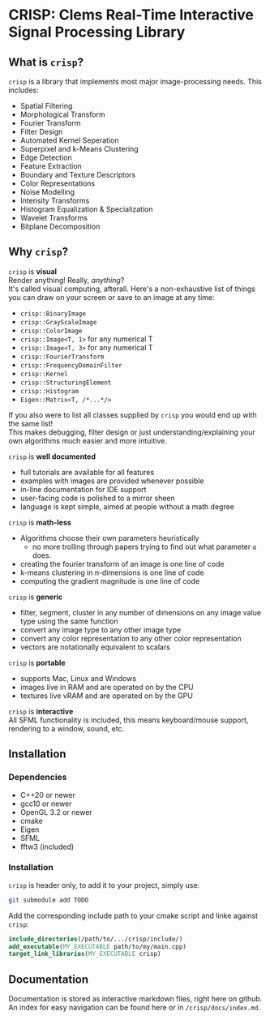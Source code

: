 # CRISP: Clems Real-Time Interactive Signal Processing Library

## What is `crisp`?
`crisp` is a library that implements most major image-processing needs. This includes:
+ Spatial Filtering
+ Morphological Transform
+ Fourier Transform
+ Filter Design
+ Automated Kernel Seperation
+ Superpixel and k-Means Clustering
+ Edge Detection
+ Feature Extraction
+ Boundary and Texture Descriptors
+ Color Representations
+ Noise Modelling
+ Intensity Transforms
+ Histogram Equalization & Specialization
+ Wavelet Transforms
+ Bitplane Decomposition

## Why `crisp`?

`crisp` is **visual**<br>
Render anything! Really, *anything*? <br>
It's called visual computing, afterall. Here's a non-exhaustive list of things you can draw on your screen or save to an image at any time:

+ `crisp::BinaryImage`
+ `crisp::GrayScaleImage`
+ `crisp::ColorImage`
+ `crisp::Image<T, 1>` for any numerical T
+ `crisp::Image<T, 3>` for any numerical T
+ `crisp::FourierTransform`
+ `crisp::FrequencyDomainFilter`
+ `crisp::Kernel`
+ `crisp::StructuringElement`
+ `crisp::Histogram`
+ `Eigen::Matrix<T, /*...*/>`

If you also were to list all classes supplied by `crisp` you would end up with the same list!<br>
This makes debugging, filter design or just understanding/explaining your own algorithms much easier and more intuitive.

`crisp` is **well documented**<br>
+ full tutorials are available for all features
+ examples with images are provided whenever possible
+ in-line documentation for IDE support
+ user-facing code is polished to a mirror sheen
+ language is kept simple, aimed at people without a math degree

`crisp` is **math-less**<br>
+ Algorithms choose their own parameters heuristically
    - no more trolling through papers trying to find out what parameter `α` does.<br>
+ creating the fourier transform of an image is one line of code 
+ k-means clustering in n-dimensions is one line of code
+ computing the gradient magnitude is one line of code

`crisp` is **generic**
+ filter, segment, cluster in any number of dimensions on any image value type using the same function
+ convert any image type to any other image type
+ convert any color representation to any other color representation
+ vectors are notationally equivalent to scalars

`crisp` is **portable**<br>
+ supports Mac, Linux and Windows
+ images live in RAM and are operated on by the CPU
+ textures live vRAM and are operated on by the GPU

`crisp` is **interactive**<br>
All SFML functionality is included, this means keyboard/mouse support, rendering to a window, sound, etc.

## Installation
### Dependencies
+ C++20 or newer
+ gcc10 or newer 
+ OpenGL 3.2 or newer
+ cmake
+ Eigen
+ SFML
+ fftw3 (included)

### Installation
`crisp` is header only, to add it to your project, simply use:

```bash
git submodule add TODO
```

Add the corresponding include path to your cmake script and linke against `crisp`:
```cmake
include_directories(/path/to/.../crisp/include/)
add_executable(MY_EXECUTABLE path/to/my/main.cpp)
target_link_libraries(MY_EXECUTABLE crisp)
```
## Documentation

Documentation is stored as interactive markdown files, right here on github. An index for easy navigation can be found here or in `/crisp/docs/index.md`.






